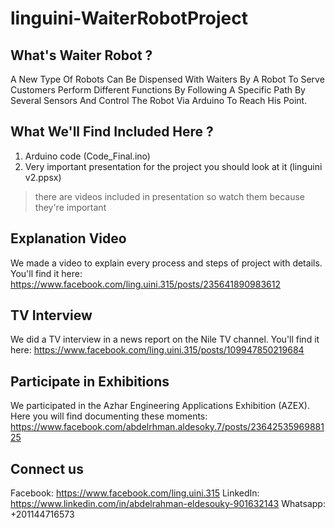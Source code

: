 # linguini-WaiterRobotProject
## What's Waiter Robot ?
A New Type Of Robots Can Be Dispensed With Waiters By A Robot To Serve Customers Perform Different Functions By Following A Specific Path By Several Sensors And Control The Robot Via Arduino To Reach His Point.
## What We'll Find Included Here ?
1. Arduino code (Code_Final.ino)
2. Very important presentation for the project you should look at it (linguini v2.ppsx)
> there are videos included in presentation so watch them because they're important 
## Explanation Video
We made a video to explain every process and steps of project with details.
You'll find it here: https://www.facebook.com/ling.uini.315/posts/235641890983612
## TV Interview
We did a TV interview in a news report on the Nile TV channel.
You'll find it here: https://www.facebook.com/ling.uini.315/posts/109947850219684
## Participate in Exhibitions
We participated in the Azhar Engineering Applications Exhibition (AZEX).
Here you will find documenting these moments: https://www.facebook.com/abdelrhman.aldesoky.7/posts/2364253596988125
## Connect us
Facebook: https://www.facebook.com/ling.uini.315
LinkedIn: https://www.linkedin.com/in/abdelrahman-eldesouky-901632143
Whatsapp: +201144716573
